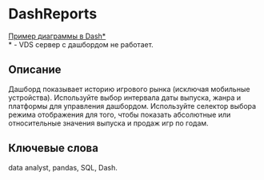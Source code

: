 # DashReports

[Пример диаграммы в Dash*](https://asenachin.pythonanywhere.com/)  
\* \- VDS сервер с дашбордом не работает.

## Описание  

Дашборд показывает историю игрового рынка (исключая мобильные устройства). Используйте выбор интервала даты выпуска, жанра и платформы для управления дашбордом. Используйте селектор выбора режима отображения для того, чтобы показать абсолютные или относительные значения выпуска и продаж игр по годам.

## Ключевые слова  

data analyst, pandas, SQL, Dash.
